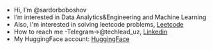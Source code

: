 - Hi, I’m @sardorboboshov
- I’m interested in Data Analytics&Engineering and Machine Learning
- Also, I'm interested in solving leetcode problems, [Leetcode](https://leetcode.com/techlead_uz/)
- How to reach me -Telegram->@techlead_uz, [Linkedin](https://www.linkedin.com/in/sardorboboshov/)
- My HuggingFace account: [HuggingFace](https://huggingface.co/sardorboboshov)
<!---
sardorboboshov/sardorboboshov is a ✨ special ✨ repository because its `README.md` (this file) appears on your GitHub profile.
You can click the Preview link to take a look at your changes.
--->
